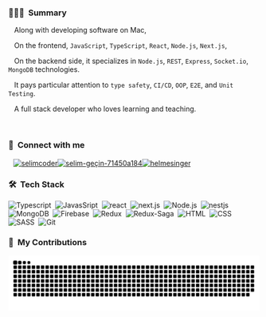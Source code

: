 ### 🧑🏻‍💻 &nbsp;Summary

&nbsp;&nbsp;&nbsp;Along with developing software on Mac,

&nbsp;&nbsp;&nbsp;On the frontend, `JavaScript`, `TypeScript`, `React`, `Node.js`, `Next.js`,

&nbsp;&nbsp;&nbsp;On the backend side, it specializes in `Node.js`, `REST`, `Express`, `Socket.io`, `MongoDB` technologies.

&nbsp;&nbsp;&nbsp;It pays particular attention to `type safety`, `CI/CD`, `OOP`, `E2E`, and `Unit Testing`.

&nbsp;&nbsp;&nbsp;A full stack developer who loves learning and teaching.

<br/>

### 📌 &nbsp;Connect with me
<p align="left" style="display: flex; flex-direction:row; align-items:center; padding-left:10px;">
<a href="https://twitter.com/selimcoder" target="blank"><img align="center" src="https://raw.githubusercontent.com/rahuldkjain/github-profile-readme-generator/master/src/images/icons/Social/twitter.svg" alt="selimcoder" height="20" width="40" /></a>
<a href="https://linkedin.com/in/selim-gecin" target="blank"><img align="center" src="https://raw.githubusercontent.com/rahuldkjain/github-profile-readme-generator/master/src/images/icons/Social/linked-in-alt.svg" alt="selim-geçin-71450a184" height="20" width="40" /></a>
<a href="https://instagram.com/helmesinger" target="blank"><img align="center" src="https://raw.githubusercontent.com/rahuldkjain/github-profile-readme-generator/master/src/images/icons/Social/instagram.svg" alt="helmesinger" height="20" width="40" /></a>
</p>

### 🛠 &nbsp;Tech Stack
![Typescript](https://img.shields.io/badge/-TypeScript-141a20?style=flat&logo=Typescript&logoColor=3178C6)&nbsp;
![JavasSript](https://img.shields.io/badge/-JavaScript-141a20?style=flat&logo=Javascript&logoColor=FCDC00)&nbsp;
![react](https://img.shields.io/badge/-React-141a20?style=flat&logo=react&logoColor=61DAFB)&nbsp;
![next.js](https://img.shields.io/badge/-Next.js-141a20?style=flat&logo=next.js&logoColor=ffffff)&nbsp;
![Node.js](https://img.shields.io/badge/-Node.js-141a20?style=flat&logo=Node.js&logoColor=75AC63)&nbsp;
![nestjs](https://img.shields.io/badge/-NestJs-141a20?style=flat&logo=nestjs&logoColor=E0234E)&nbsp;
![MongoDB](https://img.shields.io/badge/-MongoDB-141a20?style=flat&logo=Mongodb&logoColor=75AC63)&nbsp;
![Firebase](https://img.shields.io/badge/-Firebase-141a20?style=flat&logo=Firebase&logoColor=FCDC00)&nbsp;
![Redux](https://img.shields.io/badge/-Redux-141a20?style=flat&logo=redux&logoColor=FCDC00)&nbsp;
![Redux-Saga](https://img.shields.io/badge/-ReduxSaga-141a20?style=flat&logo=redux-saga&logoColor=FCDC00)&nbsp;
![HTML](https://img.shields.io/badge/-HTML-141a20?style=flat&logo=HTML5)&nbsp;
![CSS](https://img.shields.io/badge/-CSS-141a20?style=flat&logo=CSS3&logoColor=1572B6)&nbsp;
![SASS](https://img.shields.io/badge/-SCSS-141a20?style=flat&logo=SASS)&nbsp;
![Git](https://img.shields.io/badge/-Git-141a20?style=flat&logo=git)&nbsp;
<!-- ![ONNX](https://img.shields.io/badge/-Onnx-141a20?style=flat&logo=onnx)&nbsp; -->
<!-- ![OpenCV](https://img.shields.io/badge/-OpenCV-141a20?style=flat&logo=opencv)&nbsp; -->
<!-- [FabricJS](https://img.shields.io/badge/-FabricJS-141a20?style=flat&logo=fabricjs)&nbsp; -->
<!-- ![Cornerstone](https://img.shields.io/badge/-cornerstone-141a20?style=flat&logo=cornerstone)&nbsp; -->
<!-- ![OpenSeaDragon](https://img.shields.io/badge/-OpenSeaDragon-141a20?style=flat&logo=openseadragon)&nbsp; -->
<!-- ![Amcharts](https://img.shields.io/badge/-Amcharts-141a20?style=flat&logo=amcharts)&nbsp; -->


### 🐍 &nbsp;My Contributions
<picture>
  <source media="(prefers-color-scheme: dark)" srcset="https://raw.githubusercontent.com/hopesf/hopesf/output/github-contribution-grid-snake-dark.svg">
  <source media="(prefers-color-scheme: light)" srcset="https://raw.githubusercontent.com/hopesf/hopesf/output/github-contribution-grid-snake.svg">
  <img alt="github contribution grid snake animation" src="https://raw.githubusercontent.com/hopesf/hopesf/output/github-contribution-grid-snake.svg">
</picture>


